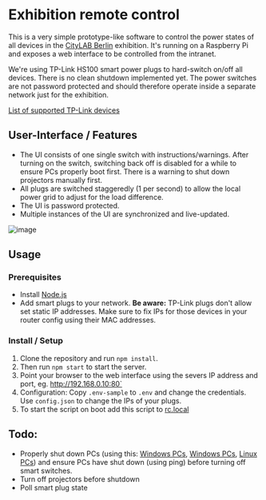 # Exhibition remote control

This is a very simple prototype-like software to control the power states of all devices in the [CityLAB Berlin](http://citylab-berlin.org/) exhibition. It's running on a Raspberry Pi and exposes a web interface to be controlled from the intranet.

We're using TP-Link HS100 smart power plugs to hard-switch on/off all devices. There is no clean shutdown implemented yet. The power switches are not password protected and should therefore operate inside a separate network just for the exhibition.

[List of supported TP-Link devices](https://github.com/plasticrake/tplink-smarthome-api)

## User-Interface / Features

- The UI consists of one single switch with instructions/warnings. After turning on the switch, switching back off is disabled for a while to ensure PCs properly boot first. There is a warning to shut down projectors manually first.
- All plugs are switched staggeredly (1 per second) to allow the local power grid to adjust for the load difference.
- The UI is password protected.
- Multiple instances of the UI are synchronized and live-updated.

![image](https://user-images.githubusercontent.com/546852/89304466-bedaa180-d66d-11ea-8ebb-d10a3527b57e.png)

## Usage

### Prerequisites

- Install [Node.js](https://nodejs.org/en/)
- Add smart plugs to your network. **Be aware:** TP-Link plugs don't allow set static IP addresses. Make sure to fix IPs for those devices in your router config using their MAC addresses.


### Install / Setup

1. Clone the repository and run `npm install`.
2. Then run `npm start` to start the server.
3. Point your browser to the web interface using the severs IP address and port, eg. http://192.168.0.10:80`
4. Configuration: Copy `.env-sample` to `.env` and change the credentials. Use `config.json` to change the IPs of your plugs.
5. To start the script on boot add this script to [rc.local](https://www.raspberrypi.org/documentation/linux/usage/rc-local.md)

## Todo:
- Properly shut down PCs (using this: [Windows PCs](https://www.howtogeek.com/109655/how-to-remotely-shut-down-or-restart-windows-pcs/), [Windows PCs](https://lifehacker.com/shut-down-your-windows-pc-remotely-from-linux-5275652), [Linux PCs](https://www.cyberciti.biz/faq/remote-shutdown-linux-computer-from-the-cli/)) and ensure PCs have shut down (using ping) before turning off smart switches.
- Turn off projectors before shutdown
- Poll smart plug state
